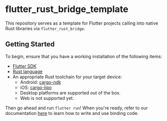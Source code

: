 # flutter_rust_bridge_template

This repository serves as a template for Flutter projects calling into native Rust
libraries via `flutter_rust_bridge`.

## Getting Started

To begin, ensure that you have a working installation of the following items:
- [Flutter SDK](https://docs.flutter.dev/get-started/install)
- [Rust language](https://rustup.rs/)
- An appropriate Rust toolchain for your target device:
    - Android: [cargo-ndk](https://github.com/bbqsrc/cargo-ndk)
    - iOS: [cargo-lipo](https://github.com/timnn/cargo-lipo)
    - Desktop platforms are supported out of the box.
    - Web is not supported yet.

Then go ahead and run `flutter run`! When you're ready, refer to our documentation
[here](https://fzyzcjy.github.io/flutter_rust_bridge/index.html)
to learn how to write and use binding code.
